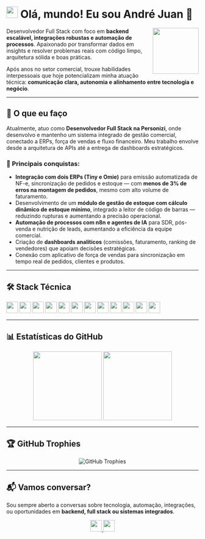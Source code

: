 # <img src="https://media.giphy.com/media/hvRJCLFzcasrR4ia7z/giphy.gif" width="30"/> Olá, mundo! Eu sou André Juan 🚀

<div align="left">
  <img src="https://media.giphy.com/media/M9gbBd9nbDrOTu1Mqx/giphy.gif" width="120" align="right"/>
  <p>
    Desenvolvedor Full Stack com foco em <strong>backend escalável, integrações robustas e automação de processos</strong>.  
    Apaixonado por transformar dados em insights e resolver problemas reais com código limpo, arquitetura sólida e boas práticas.
  </p>
  <p>
    Após anos no setor comercial, trouxe habilidades interpessoais que hoje potencializam minha atuação técnica: <strong>comunicação clara, autonomia e alinhamento entre tecnologia e negócio</strong>.
  </p>
</div>

---

## 🌟 O que eu faço

Atualmente, atuo como **Desenvolvedor Full Stack na Personizi**, onde desenvolvo e mantenho um sistema integrado de gestão comercial, conectado a ERPs, força de vendas e fluxo financeiro. Meu trabalho envolve desde a arquitetura de APIs até a entrega de dashboards estratégicos.

### 🔧 Principais conquistas:
- **Integração com dois ERPs (Tiny e Omie)** para emissão automatizada de NF-e, sincronização de pedidos e estoque — com **menos de 3% de erros na montagem de pedidos**, mesmo com alto volume de faturamento.
- Desenvolvimento de um **módulo de gestão de estoque com cálculo dinâmico de estoque mínimo**, integrado a leitor de código de barras — reduzindo rupturas e aumentando a precisão operacional.
- **Automação de processos com n8n e agentes de IA** para SDR, pós-venda e nutrição de leads, aumentando a eficiência da equipe comercial.
- Criação de **dashboards analíticos** (comissões, faturamento, ranking de vendedores) que apoiam decisões estratégicas.
- Conexão com aplicativo de força de vendas para sincronização em tempo real de pedidos, clientes e produtos.

---

## 🛠️ Stack Técnica

<p align="left">
  <img src="https://img.shields.io/badge/NestJS-E0234E?style=for-the-badge&logo=nestjs&logoColor=white" height="30px" />
  <img src="https://img.shields.io/badge/Node.js-339933?style=for-the-badge&logo=nodedotjs&logoColor=white" height="30px" />
  <img src="https://img.shields.io/badge/Angular-DD0031?style=for-the-badge&logo=angular&logoColor=white" height="30px" />
  <img src="https://img.shields.io/badge/TypeScript-007ACC?style=for-the-badge&logo=typescript&logoColor=white" height="30px" />
  <img src="https://img.shields.io/badge/MySQL-005C84?style=for-the-badge&logo=mysql&logoColor=white" height="30px" />
  <img src="https://img.shields.io/badge/Python-3776AB?style=for-the-badge&logo=python&logoColor=white" height="30px" />
  <img src="https://img.shields.io/badge/Docker-2496ED?style=for-the-badge&logo=docker&logoColor=white" height="30px" />
  <img src="https://img.shields.io/badge/Linux-FCC624?style=for-the-badge&logo=linux&logoColor=black" height="30px" />
  <img src="https://img.shields.io/badge/AWS-232F3E?style=for-the-badge&logo=amazon-aws&logoColor=FF9900" height="30px" />
  <img src="https://img.shields.io/badge/n8n-6C5CE7?style=for-the-badge&logo=n8n&logoColor=white" height="30px" />
  <img src="https://img.shields.io/badge/REST%20API-009688?style=for-the-badge&logo=apiary&logoColor=white" height="30px" />
  <img src="https://img.shields.io/badge/MSC%20Architecture-336699?style=for-the-badge&logo=databricks&logoColor=white" height="30px" />
</p>

---

## 📊 Estatísticas do GitHub

<p align="center">
  <img src="https://github-readme-stats.vercel.app/api?username=andrejvb&show_icons=true&theme=dracula&title_color=61dafb&hide_border=true&bg_color=22272e" height="180" />
  <img src="https://github-readme-stats.vercel.app/api/top-langs/?username=andrejvb&layout=compact&theme=dracula&title_color=61dafb&hide_border=true&bg_color=22272e" height="180" />
</p>

---

## 🏆 GitHub Trophies

<p align="center">
  <img src="https://github-profile-trophy.vercel.app/?username=andrejvb&theme=discord&row=1&column=6" alt="GitHub Trophies" />
</p>

---

## 📬 Vamos conversar?

Sou sempre aberto a conversas sobre tecnologia, automação, integrações, ou oportunidades em **backend, full stack ou sistemas integrados**.

<p align="center">
  <a href="https://www.linkedin.com/in/andre-juan/">
    <img src="https://img.shields.io/badge/LinkedIn-%230077B5.svg?style=for-the-badge&logo=linkedin&logoColor=white" height="30px" />
  </a>
  <a href="mailto:andre.jvb@gmail.com">
    <img src="https://img.shields.io/badge/Gmail-D14836?style=for-the-badge&logo=gmail&logoColor=white" height="30px" />
  </a>
</p>

